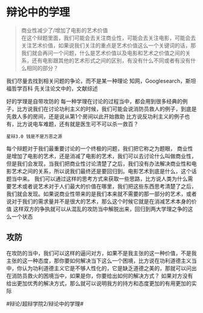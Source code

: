 # 辩论中的学理
> 商业性减少了/增加了电影的艺术价值  
> 在这个辩题里面，我们可能会去关注商业性，可能会去关注电影，可能会去关注艺术价值，如果说我们关注的重点是艺术价值这么一个关键词的话，那我们就会再问一个问题，什么是艺术价值以及电影和艺术之价值之间的关系，还有电影跟其他的艺术形式之间的区别，有没有什么不同或者有没有什么相同的部分？  

我们尽量去找到相关问题的争论，而不是某一种理论
知网，Googlesearch，斯坦福哲学百科
先关注论文中的，文献综述

好的学理是自带攻防的
每一种学理在讨论的过程当中，都会用到很多经典的例子，比方说我们在讨论功利主义的时候，我们可能会说消防员救人的例子，到底是先救人多的房间，还是说从第1个房间以此开始救助
比方说反功利主义的例子也有，比方说电车难题，还有就是医生可不可以杀一救百？

`星辩3.0 钱是不是万恶之源`

每个辩题对于我们最重要讨论的一个终极的问题，我们把它称之为题眼，
商业性是增加了电影的艺术，还是消减了电影的艺术，我们可以去讨论什么叫做商业性，但是我们会发现，当我们把商业性讨论清楚了之后，我们没有办法解决商业性和电影艺术之间的关系，所以说我们最终还是要回归到。电影艺术到底是什么，这个话题当中来。
我们可以通过这样的思考方式来获取一些思路，比方说人类为什么需要艺术或者说艺术对于人们最大的价值在哪里，我们把这些东西思考清楚了之后，我们就会发现。如果说商业性带来的是我们本来就不需要的那一部分的艺术，或者说对于我们的需求量并不是很大的艺术，那么这个时候它就是在消减艺术本身的价值
这样双方的争执就可以从混乱的攻防当中解脱出来，回归到两大学理之争的这么一个状态

## 攻防
在攻防的当中，我们可以这样的逼问对方，如果不是我主张的这一种价值，不是我主张的这一种态度，那你要如何解决当下这么一个困境，比方说在功利道德主义当中，你认为功利道德主义它是不够人性化的，它是缺乏道德之美的，那就可以问出在消防员救火的困境当中，如果是你，你要给出如何的解决方式？
如果对方没有给出更加优秀的解决方式，那么就可以说明我方的持方和态度更加的有用更加的实际















#辩论/超辩学院2/辩论中的学理#
